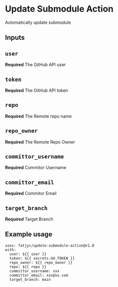 # Update Submodule Action

Automatically update submodule

## Inputs

## `user`

**Required** The GitHub API user

## `token`

**Required** The GitHub API token

## `repo`

**Required** The Remote repo name

## `repo_owner`

**Required** The Remote Repo Owner

## `committor_username`

**Required** Commitor Username

## `committor_email`

**Required** Commitor Email

## `target_branch`

**Required** Target Branch

## Example usage

```
uses: fatjyc/update-submodule-action@v1.0
with:
  user: ${{ user }}
  token: ${{ secrets.GH_TOKEN }}
  repo_owner: ${{ repo_owner }}
  repo: ${{ repo }}
  committor_username: xxx
  committor_email: xxx@xx.com
  target_branch: main
```
